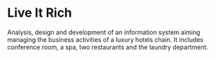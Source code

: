# Live It Rich

Analysis, design and development of an information system aiming managing the business activities of a luxury hotels chain.
It includes conference room, a spa, two restaurants and the laundry department.
